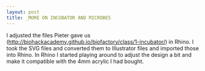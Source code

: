 ```yaml
---
layout: post
title: _MORE ON INCUBATOR AND MICROBES
---
```


I adjusted the files Pieter gave us (http://biohackacademy.github.io/biofactory/class/1-incubator/) in Rhino. I took the SVG files and converted them to Illustrator files and imported those into Rhino. In Rhino I started playing around to adjust the design a bit and make it compatible with the 4mm acrylic I had bought.<br >
<img src="http://tamarahoogeweegen.com/RHINO1.jpg" alt="" /> 
<img src="http://tamarahoogeweegen.com/RHINO2.jpg" alt="" />
<br>
